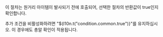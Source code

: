 이 절차는 원거리 아이템이 발사되기 전에 호출되어, 선택한 절차의 반환값이 true인지 확인합니다.

추가 조건을 비활성화하려면 "${l10n.t("condition.common.true")}"를 유지하십시오. 이 경우에도 총알 확인이 적용됩니다.